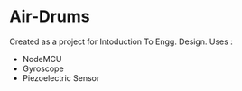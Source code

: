 # Air-Drums
Created as a project for Intoduction To Engg. Design.
Uses :
- NodeMCU
- Gyroscope
- Piezoelectric Sensor
